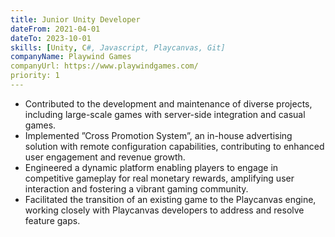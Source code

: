```yaml
---
title: Junior Unity Developer
dateFrom: 2021-04-01
dateTo: 2023-10-01
skills: [Unity, C#, Javascript, Playcanvas, Git]
companyName: Playwind Games
companyUrl: https://www.playwindgames.com/
priority: 1
---
```


- Contributed to the development and maintenance of diverse projects, including large-scale games with server-side
  integration and casual games.
- Implemented ”Cross Promotion System”, an in-house advertising solution with remote configuration capabilities,
  contributing to enhanced user engagement and revenue growth.
- Engineered a dynamic platform enabling players to engage in competitive gameplay for real monetary rewards,
  amplifying user interaction and fostering a vibrant gaming community.
- Facilitated the transition of an existing game to the Playcanvas engine, working closely with Playcanvas developers
  to address and resolve feature gaps.
